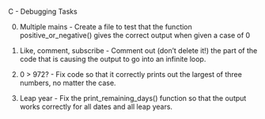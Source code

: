 C - Debugging Tasks

0. Multiple mains - Create a file to test that the function positive_or_negative()
gives the correct output when given a case of 0

1. Like, comment, subscribe -  Comment out (don’t delete it!) the part of the code that is 
causing the output to go into an infinite loop.

2. 0 > 972? - Fix code so that it correctly prints out the largest of three numbers, no matter the case.

3. Leap year - Fix the print_remaining_days() function so that the 
output works correctly for all dates and all leap years.
